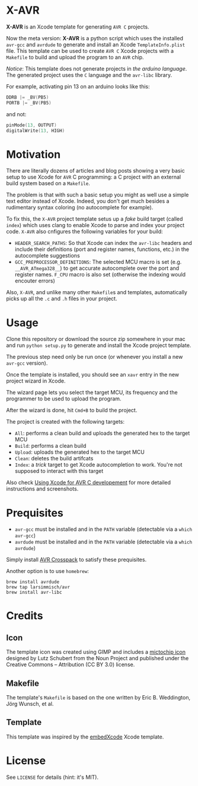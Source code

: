 X-AVR
=====

**X-AVR** is an Xcode template for generating `AVR C` projects.

Now the meta version: **X-AVR** is a python script which uses the installed `avr-gcc` and `avrdude` to generate and install an Xcode `TemplateInfo.plist` file. This template can be used to create `AVR C` Xcode projects with a `Makefile` to build and upload the program to an `AVR` chip.

*Notice*: This template does not generate projects in *the arduino language*. The generated project uses the `C` language and the `avr-libc` library.

For example, activating pin 13 on an arduino looks like this:

```C
DDRB |= _BV(PB5)
PORTB |= _BV(PB5)
```

and not:

```C
pinMode(13, OUTPUT)
digitalWrite(13, HIGH)
```

# Motivation

There are literally dozens of articles and blog posts showing a very basic setup to use Xcode for `AVR` C programming: a C project with an external build system based on a `Makefile`.

The problem is that with such a basic setup you might as well use a simple text editor instead of Xcode.
Indeed, you don't get much besides a rudimentary syntax coloring (no autocomplete for example).

To fix this, the `X-AVR` project template setus up a *fake* build target (called `index`) which uses clang to enable Xcode to parse and index your project code.
`X-AVR` also cnfigures the following variables for your build:
* `HEADER_SEARCH_PATHS`: So that Xcode can index the `avr-libc` headers and include their definitions (port and register names, functions, etc.) in the autocomplete suggestions
* `GCC_PREPROCESSOR_DEFINITIONS`: The selected MCU macro is set (e.g. `__AVR_ATmega328__`) to get accurate autocomplete over the port and register names. `F_CPU` macro is also set (otherwise the indexing would encouter errors)

Also, `X-AVR`, and unlike many other `Makefile`s and templates, automatically picks up all the `.c` and `.h` files in your project.

# Usage

Clone this repository or download the source zip somewhere in your mac and run `python setup.py` to generate and install the Xcode project template.

The previous step need only be run once (or whenever you install a new `avr-gcc` version).

Once the template is installed, you should see an `xavr` entry in the new project wizard in Xcode.

The wizard page lets you select the target MCU, its frequency and the programmer to be used to upload the program.

After the wizard is done, hit `Cmd+B` to build the project.

The project is created with the following targets:

* `All`: performs a clean build and uploads the generated hex to the target MCU
* `Build`: performs a clean build
* `Upload`: uploads the generated hex to the target MCU
* `Clean`: deletes the build artifcats
* `Index`: a *trick* target to get Xcode autocompletion to work. You're not supposed to interact with this target

Also check [Using Xcode for AVR C developement](http://jawher.me/2014/03/21/using-xcode-avr-c/) for more detailed instructions and screenshots.

# Prequisites

* `avr-gcc` must be installed and in the `PATH` variable (detectable via a `which avr-gcc`)
* `avrdude` must be installed and in the `PATH` variable (detectable via a `which avrdude`)

Simply install [AVR Crosspack](http://www.obdev.at/products/crosspack/index.html) to satisfy these prequisites.

Another option is to use `homebrew`:

```
brew install avrdude
brew tap larsimmisch/avr
brew install avr-libc
```

# Credits

## Icon

The template icon was created using GIMP and includes a [mictochip icon](http://thenounproject.com/term/microchip/31537/) designed by Lutz Schubert from the Noun Project and published under the Creative Commons – Attribution (CC BY 3.0) license.

## Makefile

The template's `Makefile` is based on the one written by Eric B. Weddington, Jörg Wunsch, et al.

## Template

This template was inspired by the [embedXcode](http://embedxcode.weebly.com/) Xcode template.

# License

See `LICENSE` for details (hint: it's MIT).
